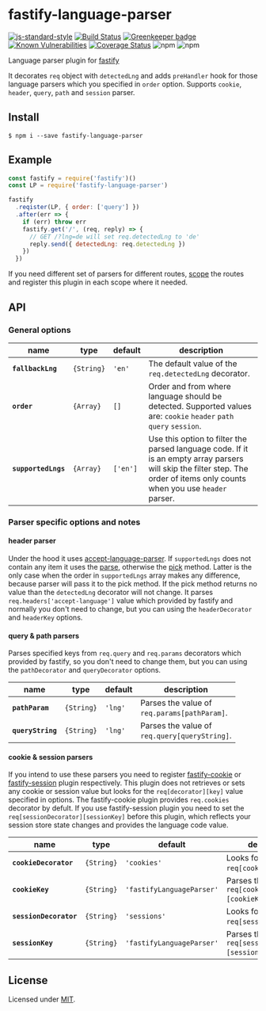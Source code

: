 # fastify-language-parser

[![js-standard-style](https://img.shields.io/badge/code%20style-standard-brightgreen.svg?style=flat)](http://standardjs.com/)
[![Build Status](https://travis-ci.org/lependu/fastify-language-parser.svg?branch=master)](https://travis-ci.org/lependu/fastify-language-parser)
[![Greenkeeper badge](https://badges.greenkeeper.io/lependu/fastify-language-parser.svg)](https://greenkeeper.io/)
[![Known Vulnerabilities](https://snyk.io/test/github/lependu/fastify-language-parser/badge.svg)](https://snyk.io/test/github/lependu/fastify-language-parser)
[![Coverage Status](https://coveralls.io/repos/github/lependu/fastify-language-parser/badge.svg?branch=master)](https://coveralls.io/github/lependu/fastify-language-parser?branch=master)
![npm](https://img.shields.io/npm/v/fastify-language-parser.svg)
![npm](https://img.shields.io/npm/dm/fastify-language-parser.svg)

Language parser plugin for [fastify](https://github.com/fastify/fastify)

It decorates `req` object with `detectedLng` and adds `preHandler` hook for those language parsers which you specified in `order` option. Supports `cookie`, `header`, `query`, `path` and `session` parser.


## Install
```
$ npm i --save fastify-language-parser
```


## Example
```js
const fastify = require('fastify')()
const LP = require('fastify-language-parser')

fastify
  .reqister(LP, { order: ['query'] })
  .after(err => {
    if (err) throw err
    fastify.get('/', (req, reply) => {
      // GET /?lng=de will set req.detectedLng to 'de'
      reply.send({ detectedLng: req.detectedLng })
    })
  })
```

If you need different set of parsers for different routes, [scope](https://www.fastify.io/docs/latest/Plugins-Guide/) the routes and register this plugin in each scope where it needed.


## API

### General options

name | type | default | description
-----|------|---------|------------
**`fallbackLng`** | `{String}` | `'en'` | The default value of the `req.detectedLng` decorator.
**`order`** | `{Array}` | `[]` | Order and from where language should be detected. Supported values are: `cookie` `header` `path` `query` `session`.
**`supportedLngs`** | `{Array}` | `['en']` | Use this option to filter the parsed language code. If it is an empty array parsers will skip the filter step. The order of items only counts when you use `header` parser.

### Parser specific options and notes
#### header parser
Under the hood it uses [accept-language-parser](https://github.com/opentable/accept-language-parser). If `supportedLngs` does not contain any item it uses the [parse](https://github.com/opentable/accept-language-parser#parserparseacceptlanguageheader), otherwise the [pick](https://github.com/opentable/accept-language-parser) method. Latter is the only case when the order in `supportedLngs` array makes any difference, because parser will pass it to the pick method. If the pick method returns no value than the `detectedLng` decorator will not change. It parses `req.headers['accept-language']` value which provided by fastify and normally you don't need to change, but you can using the `headerDecorator` and `headerKey` options.

#### query & path parsers
Parses specified keys from `req.query` and `req.params` decorators which provided by fastify, so you don't need to change them, but you can using the `pathDecorator` and `queryDecorator` options.

name | type | default | description
-----|------|---------|------------
**`pathParam`** | `{String}` | `'lng'` | Parses the value of<br /> `req.params[pathParam]`.
**`queryString`** | `{String}` | `'lng'` | Parses the value of<br /> `req.query[queryString]`.

#### cookie & session parsers
If you intend to use these parsers you need to register [fastify-cookie](https://github.com/fastify/fastify-cookie) or [fastify-session](https://github.com/SerayaEryn/fastify-session) plugin respectively. This plugin does not retrieves or sets any cookie or session value but looks for the `req[decorator][key]` value specified in options. The fastify-cookie plugin provides `req.cookies` decorator by defult. If you use fastify-session plugin you need to set the `req[sessionDecorator][sessionKey]` before this plugin, which reflects your session store state changes and provides the language code value.

name | type | default | description
-----|------|---------|------------
**`cookieDecorator`** | `{String}` | `'cookies'` |  Looks for the key in<br /> `req[cookieDecorator]`.
**`cookieKey`** | `{String}` | `'fastifyLanguageParser'` | Parses the value of<br /> `req[cookieDecorator][cookieKey]`.
**`sessionDecorator`** | `{String}` | `'sessions'` | Looks for the key in<br /> `req[sessionDecorator]`.
**`sessionKey`** | `{String}` | `'fastifyLanguageParser'` | Parses the value of<br /> `req[sessionDecorator][sessionKey]`.

## License
Licensed under [MIT](./LICENSE).
